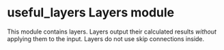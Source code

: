 # useful_layers Layers module

This module contains layers. Layers output their calculated results *without* applying them to the input.
Layers do not use skip connections inside.